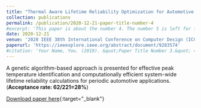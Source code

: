 ```yaml
---
title: "Thermal Aware Lifetime Reliability Optimization for Automotive Distributed Computing Applications"
collection: publications
permalink: /publication/2020-12-21-paper-title-number-4
#excerpt: 'This paper is about the number 4. The number 5 is left for future work.'
date: 2020-12-21
venue: '2020 IEEE 38th International Conference on Computer Design (ICCD)'
paperurl: 'https://ieeexplore.ieee.org/abstract/document/9283574'
#citation: 'Your Name, You. (2019). &quot;Paper Title Number 3.&quot; <i>Journal 2</i>. 2(4).'
---
```

A genetic algorithm-based approach is presented for effective peak temperature identification and computationally efficient system-wide lifetime reliability calculations for periodic automotive applications. (**Acceptance rate: 62/221=28%**)

[Download paper here](http://AjinkyaBankar.github.io/files/paper4.pdf){:target="_blank"}

